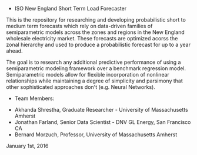 
* ISO New England Short Term Load Forecaster

This is the repository for researching and developing probabilistic short to medium term forecasts which rely on data-driven families of semiparametric models across the zones and regions in the New England wholesale electricity market.
These forecasts are optimized acorss the zonal hierarchy and used to produce a probabilistic forecast for up to a year ahead.

The goal is to research any additional predictive performance of using a semiparametric modeling framework over a benchmark regression model. Semiparametric models allow for flexible incorporation of nonlinear relationships while maintaining a degree of simplicity and parsimony that other sophisticated approaches don't (e.g. Neural Networks). 

* Team Members:

- Akhanda Shrestha, Graduate Researcher - University of Massachusetts Amherst
- Jonathan Farland, Senior Data Scientist - DNV GL Energy, San Francisco CA
- Bernard Morzuch, Professor, University of Massachusetts Amherst

January 1st, 2016





